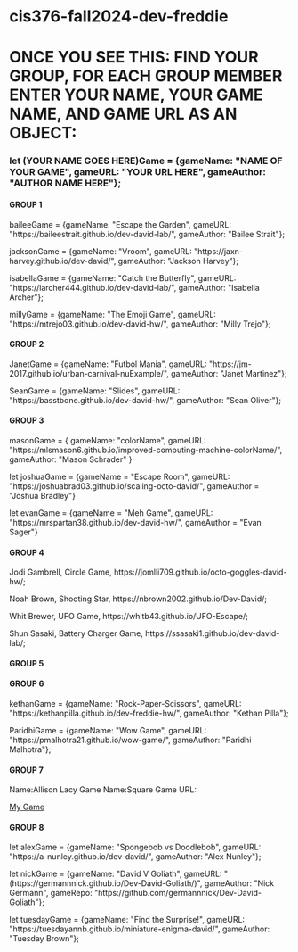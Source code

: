 # cis376-fall2024-dev-freddie


<h1> <strong> ONCE YOU SEE THIS: </strong>
FIND YOUR GROUP, <STRONG> FOR EACH GROUP MEMBER </STRONG> ENTER YOUR NAME, YOUR GAME NAME, AND GAME URL <strong> AS AN OBJECT: </strong> </h1>

<h3> let <strong>(YOUR NAME GOES HERE)</STRONG>Game = {gameName: "NAME OF YOUR GAME", gameURL: "YOUR URL HERE", gameAuthor: "AUTHOR NAME HERE"}; </h3>
<H4> GROUP 1 </H4>
<p> baileeGame = {gameName: "Escape the Garden", gameURL: "https://baileestrait.github.io/dev-david-lab/", gameAuthor: "Bailee Strait"}; </p>
<p> jacksonGame = {gameName: "Vroom", gameURL: "https://jaxn-harvey.github.io/dev-david/", gameAuthor: "Jackson Harvey"}; </p>
<p> isabellaGame = {gameName: "Catch the Butterfly", gameURL: "https://iarcher444.github.io/dev-david-lab/", gameAuthor: "Isabella Archer"}; </p> 
<p> millyGame = {gameName: "The Emoji Game", gameURL: "https://mtrejo03.github.io/dev-david-hw/", gameAuthor: "Milly Trejo"}; </p>

<H4> GROUP 2 </H4>
<p> JanetGame = {gameName: "Futbol Mania", gameURL: "https://jm-2017.github.io/urban-carnival-nuExample/", gameAuthor: "Janet Martinez"}; </p>

<p> SeanGame = {gameName: "Slides", gameURL: "https://basstbone.github.io/dev-david-hw/", gameAuthor: "Sean Oliver"};</p>

<H4> GROUP 3 </H4>
<p>  masonGame = {
     gameName: "colorName", 
     gameURL: "https://mlsmason6.github.io/improved-computing-machine-colorName/", 
     gameAuthor: "Mason Schrader"
}</p>
<p>let joshuaGame = {gameName = "Escape Room", gameURL: "https://joshuabrad03.github.io/scaling-octo-david/", gameAuthor = "Joshua Bradley"}</p>
<p>let evanGame = {gameName = "Meh Game", gameURL: "https://mrspartan38.github.io/dev-david-hw/", gameAuthor = "Evan Sager"}</p>

<H4> GROUP 4 </H4>
<p>Jodi Gambrell, Circle Game, https://jomlli709.github.io/octo-goggles-david-hw/;</p>
<p>Noah Brown, Shooting Star, https://nbrown2002.github.io/Dev-David/;</p>
<p>Whit Brewer, UFO Game, https://whitb43.github.io/UFO-Escape/;</p>
<p>Shun Sasaki, Battery Charger Game, https://ssasaki1.github.io/dev-david-lab/;</p>

<H4> GROUP 5 </H4>


<H4> GROUP 6 </H4>
<p>kethanGame = {gameName: "Rock-Paper-Scissors", gameURL: "https://kethanpilla.github.io/dev-freddie-hw/", gameAuthor: "Kethan Pilla"};</p>
<p> ParidhiGame = {gameName: "Wow Game", gameURL: "https://pmalhotra21.github.io/wow-game/", gameAuthor: "Paridhi Malhotra"}; </p>

<H4> GROUP 7 </H4>
<p>Name:Allison Lacy Game Name:Square Game URL: </p>
<a href="https://allisonlacy.github.io/alligamerepo/">My Game</a>

<H4> GROUP 8 </H4>
<p>let alexGame = {gameName: "Spongebob vs Doodlebob", gameURL: "https://a-nunley.github.io/dev-david/", gameAuthor: "Alex Nunley"};</p>
<p> let nickGame = {gameName: "David V Goliath", gameURL: "(https://germannnick.github.io/Dev-David-Goliath/)", gameAuthor: "Nick Germann", gameRepo: "https://github.com/germannnick/Dev-David-Goliath"}; </p>
<p> let tuesdayGame = {gameName: "Find the Surprise!", gameURL: "https://tuesdayannb.github.io/miniature-enigma-david/", gameAuthor: "Tuesday Brown"}; </p>
